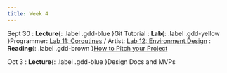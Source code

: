 ```yaml
---
title: Week 4
---
```


Sept 30
: **Lecture**{: .label .gdd-blue }Git Tutorial
: **Lab**{: .label .gdd-yellow }Programmer: [Lab 11: Coroutines] / Artist: [Lab 12: Environment Design]
: **Reading**{: .label .gdd-brown }[How to Pitch your Project]

Oct 3
: **Lecture**{: .label .gdd-blue }Design Docs and MVPs

<!-- [Git Tutorial]: https://docs.google.com/presentation/d/1sk7rqMcUNY4XS88DSLEOfvp-QnN5-w040UY7ojVeD8Q/edit#slide=id.g2844c5628fa_0_184
[Design Docs and MVPs]: https://docs.google.com/presentation/d/1ZqDiZswkFjNPO9zoeMYq1SGzN1B8LadEfuBYOcZTOmk/edit?usp=sharing (NOT UPDATED) -->

[Lab 11: Coroutines]: ./../pages/labs/lab11/lab11
[Lab 12: Environment Design]: ./../pages/labs/lab12/lab12

[How to Pitch your Project]: https://www.gamedeveloper.com/business/how-to-pitch-your-project-to-publishers 


